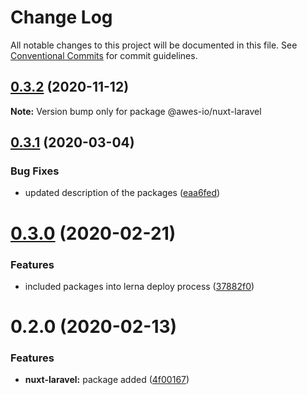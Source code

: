 # Change Log

All notable changes to this project will be documented in this file.
See [Conventional Commits](https://conventionalcommits.org) for commit guidelines.

## [0.3.2](https://github.com/awes-io/client/compare/@awes-io/nuxt-laravel@0.3.1...@awes-io/nuxt-laravel@0.3.2) (2020-11-12)

**Note:** Version bump only for package @awes-io/nuxt-laravel





## [0.3.1](https://github.com/awes-io/client/compare/@awes-io/nuxt-laravel@0.3.0...@awes-io/nuxt-laravel@0.3.1) (2020-03-04)


### Bug Fixes

* updated description of the packages ([eaa6fed](https://github.com/awes-io/client/commit/eaa6fedd3420fee6b43a9541a9c269cc39f8343e))





# [0.3.0](https://github.com/awes-io/client/compare/@awes-io/nuxt-laravel@0.2.0...@awes-io/nuxt-laravel@0.3.0) (2020-02-21)


### Features

* included packages into lerna deploy process ([37882f0](https://github.com/awes-io/client/commit/37882f0b5a9146595c05747eb7c827b66d13b3c1))





# 0.2.0 (2020-02-13)


### Features

* **nuxt-laravel:** package added ([4f00167](https://github.com/awes-io/client/commit/4f001673725c818e79ba8eca6babf7693922b04c))
